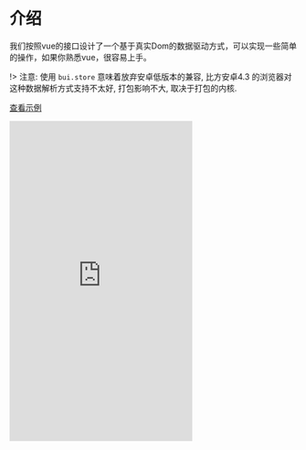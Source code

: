 
# 介绍

我们按照vue的接口设计了一个基于真实Dom的数据驱动方式，可以实现一些简单的操作，如果你熟悉vue，很容易上手。

!> 注意: 使用 `bui.store` 意味着放弃安卓低版本的兼容, 比方安卓4.3 的浏览器对这种数据解析方式支持不太好, 打包影响不大, 取决于打包的内核. 

[查看示例](http://easybui.com/demo/#pages/store/index)

<iframe width="320" height="560" src="http://www.easybui.com/demo/#pages/store/index" allowfullscreen="allowfullscreen" frameborder="0"></iframe>
